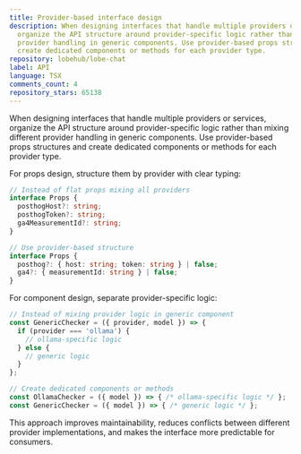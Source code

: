 ```yaml
---
title: Provider-based interface design
description: When designing interfaces that handle multiple providers or services,
  organize the API structure around provider-specific logic rather than mixing different
  provider handling in generic components. Use provider-based props structures and
  create dedicated components or methods for each provider type.
repository: lobehub/lobe-chat
label: API
language: TSX
comments_count: 4
repository_stars: 65138
---
```


When designing interfaces that handle multiple providers or services, organize the API structure around provider-specific logic rather than mixing different provider handling in generic components. Use provider-based props structures and create dedicated components or methods for each provider type.

For props design, structure them by provider with clear typing:
```typescript
// Instead of flat props mixing all providers
interface Props {
  posthogHost?: string;
  posthogToken?: string;
  ga4MeasurementId?: string;
}

// Use provider-based structure
interface Props {
  posthog?: { host: string; token: string } | false;
  ga4?: { measurementId: string } | false;
}
```

For component design, separate provider-specific logic:
```typescript
// Instead of mixing provider logic in generic component
const GenericChecker = ({ provider, model }) => {
  if (provider === 'ollama') {
    // ollama-specific logic
  } else {
    // generic logic
  }
};

// Create dedicated components or methods
const OllamaChecker = ({ model }) => { /* ollama-specific logic */ };
const GenericChecker = ({ model }) => { /* generic logic */ };
```

This approach improves maintainability, reduces conflicts between different provider implementations, and makes the interface more predictable for consumers.